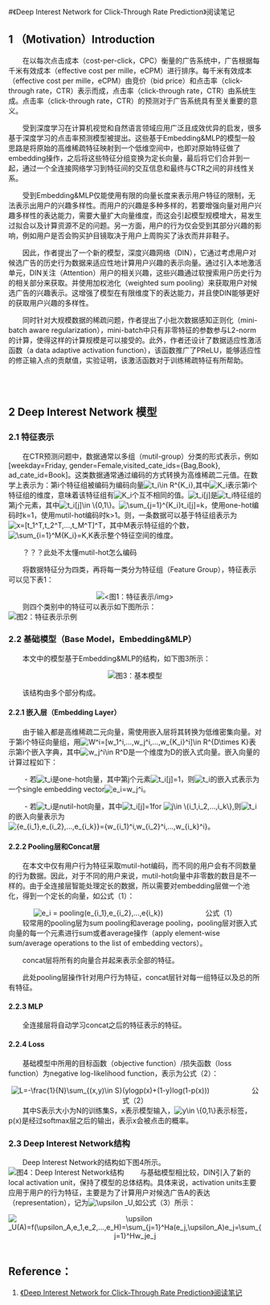 #《Deep Interest Network for Click-Through Rate Prediction》阅读笔记

## 1 （Motivation）Introduction
&emsp;&emsp;在以每次点击成本（cost-per-click，CPC）衡量的广告系统中，广告根据每千米有效成本（effective cost per mille，eCPM）进行排序。每千米有效成本（effective cost per mille，eCPM）由竞价（bid price）和点击率（click-through rate，CTR）表示而成，点击率（click-through rate，CTR）由系统生成。点击率（click-through rate，CTR）的预测对于广告系统具有至关重要的意义。

&emsp;&emsp;受到深度学习在计算机视觉和自然语言领域应用广泛且成效优异的启发，很多基于深度学习的点击率预测模型被提出。这些基于Embedding&MLP的模型一般思路是将原始的高维稀疏特征映射到一个低维空间中，也即对原始特征做了embedding操作，之后将这些特征分组变换为定长向量，最后将它们合并到一起，通过一个全连接网络学习到特征间的交互信息和最终与CTR之间的非线性关系。

&emsp;&emsp;受到Embedding&MLP仅能使用有限的向量长度来表示用户特征的限制，无法表示出用户的兴趣多样性。而用户的兴趣是多种多样的，若要增强向量对用户兴趣多样性的表达能力，需要大量扩大向量维度，而这会引起模型规模增大，易发生过拟合以及计算资源不足的问题。另一方面，用户的行为仅会受到其部分兴趣的影响，例如用户是否会购买护目镜取决于用户上周购买了泳衣而并非鞋子。

&emsp;&emsp;因此，作者提出了一个新的模型，深度兴趣网络（DIN），它通过考虑用户对候选广告的历史行为数据来适应性地计算用户兴趣的表示向量。通过引入本地激活单元，DIN关注（Attention）用户的相关兴趣，这些兴趣通过软搜索用户历史行为的相关部分来获取。并使用加权池化（weighted sum pooling）来获取用户对候选广告的兴趣表示。这增强了模型在有限维度下的表达能力，并且使DIN能够更好的获取用户兴趣的多样性。

&emsp;&emsp;同时针对大规模数据的稀疏问题，作者提出了小批次数据感知正则化（mini-batch aware regularization），mini-batch中只有非零特征的参数参与L2-norm的计算，使得这样的计算规模是可以接受的。此外，作者还设计了数据适应性激活函数（a data adaptive activation function），该函数推广了PReLU，能够适应性的修正输入点的贡献值，实验证明，该激活函数对于训练稀疏特征有所帮助。

<br>
<br>

## 2 Deep Interest Network 模型

### 2.1 特征表示
&emsp;&emsp;在CTR预测问题中，数据通常以多组（mutil-group）分类的形式表示，例如\[weekday=Friday, gender=Female,visited_cate_ids={Bag,Book}, ad_cate_id=Book\]。这类数据通常通过编码的方式转换为高维稀疏二元值。在数学上表示为：第i个特征组被编码为编码向量<img src="http://latex.codecogs.com/gif.latex?\inline&space;t_i\in&space;R^{K_i}" title="t_i\in R^{K_i}" />,其中<img src="http://latex.codecogs.com/gif.latex?\inline&space;K_i" title="K_i" />表示第i个特征组的维度，意味着该特征组有<img src="http://latex.codecogs.com/gif.latex?\inline&space;K_i" title="K_i" />个互不相同的值。<img src="http://latex.codecogs.com/gif.latex?\inline&space;t_i[j]" title="t_i[j]" />是<img src="http://latex.codecogs.com/gif.latex?\inline&space;t_i" title="t_i" />特征组的第j个元素，其中<img src="http://latex.codecogs.com/gif.latex?\inline&space;t_i[j]\in&space;\{0,1\}" title="t_i[j]\in \{0,1\}" />。<img src="http://latex.codecogs.com/gif.latex?\inline&space;\sum_{j=1}^{K_i}t_i[j]=k" title="\sum_{j=1}^{K_i}t_i[j]=k" />，使用one-hot编码时k=1，使用mutil-hot编码时k>1。则，一条数据可以基于特征组表示为<img src="http://latex.codecogs.com/gif.latex?\inline&space;x=[t_1^T,t_2^T,...,t_M^T]^T" title="x=[t_1^T,t_2^T,...,t_M^T]^T" />，其中M表示特征组的个数，<img src="http://latex.codecogs.com/gif.latex?\inline&space;\sum_{i=1}^M{K_i}=K" title="\sum_{i=1}^M{K_i}=K" />,K表示整个特征空间的维度。

&emsp;&emsp;？？？此处不太懂mutil-hot怎么编码

&emsp;&emsp;将数据特征分为四类，再将每一类分为特征组（Feature Group），特征表示可以见下表1：

<div align="center">
    <img src="https://upload-images.jianshu.io/upload_images/10947003-4e63056f69a80f98.png?imageMogr2/auto-orient/strip%7CimageView2/2/w/800"><图1：特征表示/img>
</div>
&emsp;&emsp;则四个类别中的特征可以表示如下图所示：
<div>
    <img src="https://upload-images.jianshu.io/upload_images/10947003-ca226c974b791ff6.png?imageMogr2/auto-orient/strip%7CimageView2/2/w/1600">图2：特征表示示例</img>
</div>


### 2.2 基础模型（Base Model，Embedding&MLP）
&emsp;&emsp;本文中的模型基于Embedding&MLP的结构，如下图3所示：
<div align="center">
<img src="https://upload-images.jianshu.io/upload_images/10947003-2ff62a582e2d9462.png?imageMogr2/auto-orient/strip%7CimageView2/2/w/1240">图3：基本模型</img>
</div>

&emsp;&emsp;该结构由多个部分构成。

#### 2.2.1 嵌入层（Embedding Layer）
&emsp;&emsp;由于输入都是高维稀疏二元向量，需使用嵌入层将其转换为低维密集向量。对于第i个特征向量组，用<img src="http://latex.codecogs.com/gif.latex?\inline&space;W^i=[w_1^i,...,w_j^i,...,w_{K_i}^i]\in&space;R^{D\times&space;K}" title="W^i=[w_1^i,...,w_j^i,...,w_{K_i}^i]\in R^{D\times K}" />表示第i个嵌入字典，其中<img src="http://latex.codecogs.com/gif.latex?\inline&space;w_j^i\in&space;R^D" title="w_j^i\in R^D" />是一个维度为D的嵌入式向量。嵌入向量的计算过程如下：

&emsp;&emsp; - 若<img src="http://latex.codecogs.com/gif.latex?\inline&space;t_i" title="t_i" />是one-hot向量，其中第j个元素<img src="http://latex.codecogs.com/gif.latex?\inline&space;t_i[j]=1" title="t_i[j]=1" />，则<img src="http://latex.codecogs.com/gif.latex?\inline&space;t_i" title="t_i" />的嵌入式表示为一个single embedding vector<img src="http://latex.codecogs.com/gif.latex?\inline&space;e_i=w_j^i" title="e_i=w_j^i" />。

&emsp;&emsp; - 若<img src="http://latex.codecogs.com/gif.latex?\inline&space;t_i" title="t_i" />是nutil-hot向量，其中<img src="http://latex.codecogs.com/gif.latex?\inline&space;t_i[j]=1" title="t_i[j]=1" />for <img src="http://latex.codecogs.com/gif.latex?\inline&space;j\in&space;\{i_1,i_2,...,i_k\}" title="j\in \{i_1,i_2,...,i_k\}" />,则<img src="http://latex.codecogs.com/gif.latex?\inline&space;t_i" title="t_i" />的嵌入向量表示为<img src="http://latex.codecogs.com/gif.latex?\inline&space;{e_{i_1},e_{i_2},...,e_{i_k}}={w_{i_1}^i,w_{i_2}^i,...,w_{i_k}^i}" title="{e_{i_1},e_{i_2},...,e_{i_k}}={w_{i_1}^i,w_{i_2}^i,...,w_{i_k}^i}" />。

#### 2.2.2 Pooling层和Concat层
&emsp;&emsp;在本文中仅有用户行为特征采取mutil-hot编码，而不同的用户会有不同数量的行为数据。因此，对于不同的用户来说，mutil-hot向量中非零数的数目是不一样的。由于全连接层智能处理定长的数据，所以需要对embedding层做一个池化，得到一个定长的向量，如公式（1）：
<div align="center">
    <img src="http://latex.codecogs.com/gif.latex?\inline&space;e_i&space;=&space;pooling(e_{i_1},e_{i_2},...,e{i_k})" title="e_i = pooling(e_{i_1},e_{i_2},...,e{i_k})" />&emsp;&emsp;&emsp;&emsp;&emsp;&emsp;公式（1）
</div>
&emsp;&emsp;较常用的pooling层为sum pooling和average pooling，pooling层对嵌入式向量的每一个元素进行sum或者average操作（apply element-wise sum/average operations to the list of embedding vectors）。

&emsp;&emsp;concat层将所有的向量合并起来表示全部的特征。

&emsp;&emsp;此处pooling层操作针对用户行为特征，concat层针对每一组特征以及总的所有特征。

#### 2.2.3 MLP
&emsp;&emsp;全连接层将自动学习concat之后的特征表示的特征。

#### 2.2.4 Loss
&emsp;&emsp;基础模型中所用的目标函数（objective function）/损失函数（loss function）为negative log-likelihood function，表示为公式（2）：
<div align="center">
    <img src="http://latex.codecogs.com/gif.latex?L=-\frac{1}{N}\sum_{(x,y)\in&space;S}(ylogp(x)&plus;(1-y)log(1-p(x)))" title="L=-\frac{1}{N}\sum_{(x,y)\in S}(ylogp(x)+(1-y)log(1-p(x)))" />&emsp;&emsp;&emsp;&emsp;&emsp;&emsp;公式（2）
</div>
&emsp;&emsp;其中S表示大小为N的训练集S，x表示模型输入，<img src="http://latex.codecogs.com/gif.latex?\inline&space;y\in&space;\{0,1\}" title="y\in \{0,1\}" />表示标签，p(x)是经过softmax层之后的输出，表示x会被点击的概率。

### 2.3 Deep Interest Network结构
&emsp;&emsp;Deep Interest Network的结构如下图4所示。
![图4：Deep Interest Network结构](https://upload-images.jianshu.io/upload_images/10947003-a4423b7681ec1e24.png?imageMogr2/auto-orient/strip%7CimageView2/2/w/1240)
&emsp;&emsp;与基础模型相比较，DIN引入了新的local activation unit，保持了模型的总体结构。具体来说，activation units主要应用于用户的行为特征，主要是为了计算用户对候选广告A的表达（representation），记为<img src="http://latex.codecogs.com/gif.latex?\inline&space;\upsilon&space;_U" title="\upsilon _U" />,如公式（3）所示：
<div align="center">
    <img src="http://latex.codecogs.com/gif.latex?\upsilon&space;_U(A)=f(\upsilon_A,e_1,e_2,...,e_H)=\sum_{j=1}^Ha(e_j,\upsilon_A)e_j=\sum_{j=1}^Hw_je_j" title="\upsilon _U(A)=f(\upsilon_A,e_1,e_2,...,e_H)=\sum_{j=1}^Ha(e_j,\upsilon_A)e_j=\sum_{j=1}^Hw_je_j" />
</div>
&emsp;&emsp;


## Reference：
1. [《Deep Interest Network for Click-Through Rate Prediction》阅读笔记](https://zhuanlan.zhihu.com/p/30597671)

